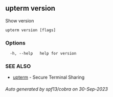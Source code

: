 ## upterm version

Show version

```
upterm version [flags]
```

### Options

```
  -h, --help   help for version
```

### SEE ALSO

* [upterm](upterm.md)	 - Secure Terminal Sharing

###### Auto generated by spf13/cobra on 30-Sep-2023
